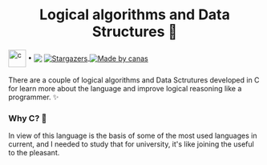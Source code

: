 <h1 align="center">Logical algorithms and Data Structures  🤖</h1>

<div>
  <img align="center" src="https://simpleicons.org/icons/c.svg" alt="c" height="35px"> • 
  <img align="center" src="https://img.shields.io/static/v1?label=Replit&message=Click to visit&color=DD1200&logo=Replit">
  <a href="https://github.com/1canas/logical-algorithms-and-data-structures/stargazers">
    <img align="center" alt="Stargazers" src="https://img.shields.io/github/stars/1canas/logical-algorithms-and-data-structures">
  </a>
  <a href="https://github.com/1canas">
    <img align="center" alt="Made by canas" src="https://img.shields.io/badge/made%20by-canas-%237519C1">
  </a>
</div>

<br>
There are a couple of logical algorithms and Data Sctrutures developed in C for learn more about the language and improve logical reasoning like a programmer. ✨

### Why C? 🤔
In view of this language is the basis of some of the most used languages in current,  and I needed to study that for university, it's like joining the useful to the pleasant.
